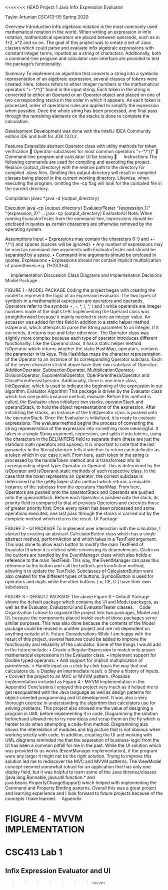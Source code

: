 <<<<<<< HEAD
Project 1
Java Infix Expression Evaluator

Taylor Artunian
CSC413-05
Spring 2020

Overview
Introduction
Infix algebraic notation is the most commonly used mathematical notation in the world. When writing an expression in infix notation, mathematical operators are placed between operands, such as in 1+2, x^2 and so on. The goal of this project was to create a set of Java classes which could parse and evaluate infix algebraic expressions with constant integer terms, inputted as a string of characters. Additionally, both a command-line program and calculator user interface are provided to test the package’s functionality.

Summary
To implement an algorithm that converts a string into a symbolic representation of an algebraic expression, several classes of tokens were created. Here, tokens refers to either integer numbers or the mathematical operators “+-*/^()” found in the input string. Each token in the string is converted to either an Operand or an Operator object and placed on one of two corresponding stacks in the order in which it appears. As each token is processed, order of operations rules are applied to simplify the expression when possible. Once the whole string has been processed, one final pass through the remaining elements on the stacks is done to complete the calculation.

Development
Development was done with the IntelliJ IDEA Community edition IDE and built for JDK 13.0.2.

Features
Extensible abstract Operator class with utility methods for token verification	
Operator subclasses for most common operators “+-*/^()”	
Command-line program and calculator UI for testing	
 
Instructions
The following commands are used for compiling and executing the project. Replace {output_directory} with the relative path to the directory for compiled .class files. Omitting this output directory will result in compiled classes being placed in the current working directory. Likewise, when executing the program, omitting the -cp flag will look for the compiled file in the current directory.

Compilation
javac *.java -d {output_directory}

Execution
java -cp {output_directory} EvaluatorTester “{expression_1}” “{expression_2}” …
java -cp {output_directory} EvaluatorUI
Note: When running EvaluatorTester from the command-line, expressions should be enclosed in quotes as certain characters are otherwise removed by the operating system.

Assumptions
Input
•	Expressions may contain the characters 0-9 and +-*/^() and spaces (spaces will be ignored).
•	Any number of expressions may be used as command-line arguments with EvaluatorTester and should be separated by a space.
•	Command-line arguments should be enclosed in quotes.
Expressions
•	Expressions should not contain implicit multiplication of parentheses e.g. (1+2)(3+4).

 
Implementation Discussion
Class Diagrams and Implemenation Decisions
Model Package
 
FIGURE 1 - MODEL PACKAGE
Coding the project began with creating the model to represent the logic of an expression evaluator. The two types of symbols in a mathematical expression are operators and operands. Operators refer to the symbols +, -, *, /, ^, ( and ) while operands are integer numbers made of the digits 0-9. Implementing the Operand class was straightforward because it mainly needed to store an integer value. An accessor was added for this field in addition to a static helper method isOperand, which attempts to parse the String parameter to an Integer. If it succeeds, it returns true and false otherwise.
The Operator class was slightly more complex because each type of operator introduces different functionality. Like the Operand class, it has a static helper method isOperator which returns whether the static HashMap, operators, contains the parameter in its keys. This HashMap maps the character representation of the Operator to an instance of its corresponding Operator subclass. Each of the seven characters listed above have their own subclass of Operator: AdditionOperator, SubtractionOperator, MultiplicationOperator, DivisionOperator, ExponentialOperator, OpenParenthesisOperator and CloseParenthesisOperator. Additionally, there is one more class, InitOperator, which is used to indicate the beginning of the expression in our algorithm. 
Evaluator Algorithm
This package is driven by the Evaluator class which has one public instance method, evaluate. Before this method is called, the Evaluator class initializes two stacks, operatorStack and operandStack, to hold the object representations of the expression. After initializing the stacks, an instance of the InitOperator class is pushed onto the operatorStack. Once the Evaluator is initialized, it is ready to evaluate expressions.
The evaluate method begins the process of converting the string representation of the expression into something more meaningful. It takes in a single String argument, expression, and splits it into tokens, using the characters in the DELIMITERS field to separate them (these are just the standard math operators and spaces). It is important to note that the last parameter in the StringTokenizer tells it whether to return each delimiter as a token which in our case it will. From here, each token in the string is processed by the handleToken method and is transformed into its corresponding object type: Operator or Operand. This is determined by the isOperator and isOperand static methods of each respective class. In the case that the token represents an Operator, the correct subclass is determined by the getByToken static method which returns a reusable instance of the subclass from the operators HashMap. From here, Operators are pushed onto the operatorStack and Operands are pushed onto the operandStack. Before each Operator is pushed onto the stack, its priority field is compared to that of previous Operators and executes those of greater priority first.
Once every token has been processed and some operations executed, one last pass through the stacks is carried out by the complete method which returns the result.
UI Package
 
FIGURE 2 - UI PACKAGE
To implement user interaction with the calculator, I started by creating an abstract CalculatorButton class which has a single abstract method, performAction and which takes in a TextField argument. This was done to allow each button to modify the main TextField of EvaulatorUI when it is clicked while minimizing its dependencies. Clicks on the buttons are handled by the EventManager class which also holds a reference to the main TextField. This way, the EventManager can pass this reference to the button and call the button’s performAction method, allowing it to update the TextField.
Subclasses of CalculatorButton were also created for the different types of buttons. SymbolButton is used for operators and digits while the other buttons ( =, CE, C ) have their own subclasses.
 
FIGURE 3 - DEFAULT PACKAGE
The above Figure 3 - Default Package shows the default package which contains the UI and Model packages, as well as the Evaluator, EvaluatorUI and EvaluatorTester classes. 
Code Organization
I chose to organize the project into two packages, Model and UI, because the components placed inside each of those packages serve similar purposes. This was also done because the contents of the Model package could be reused in another project and are not dependent on anything outside of it.
Future Considerations
	While I am happy with the result of this project, several features could be added to improve the functionality and reliability of the calculator. Some of the things I would add in the future include:
•	Create a Regular Expression to match only proper mathematical expressions in the Evaluator class.
•	Implement support for Double typed operands. 
•	Add support for implicit multiplication of parenthesis.
•	Handle input on a click by click basis the way that real calculators do.
o	Display an intermediate result.
o	Show a history of inputs.
•	Convert the project to an MVC or MVVM pattern. (Possible implementation included as Figure 4 - MVVM Implementation in the Appendix)
Conclusions
	I enjoyed this project very much as it helped me to get reacquainted with the Java language as well as design patterns for object-oriented programming and UI development. It was also a very thorough exercise in understanding the algorithm that calculators use for solving problems. 
This project also showed me the value of designing a program in UML before implementing it in code. Diagramming the solution beforehand allowed me to try new ideas and scrap them on the fly which is harder to do when attempting a code-first method. Diagramming also shows the interrelation of modules and big picture that is not obvious when working strictly with code. In addition, creating the UI and working with UML diagrams reminded me that the separation of business-logic from the UI has been a common pitfall for me in the past.
While the UI solution which was provided to us works (EventManager implementation), if the program were any larger it might not be the right solution. Trying to improve this solution led me to rediscover the MVC and MVVM patterns. The ViewModel concept seemed somewhat robust for an application that has only one display field, but it was helpful to learn some of the Java libraries/classes (java.lang.Runnable, java.util.function.* and java.beans.PropertyChangeSupport) which helped with implementing the Command and Property Binding patterns.
Overall this was a great project and learning experience and I look forward to future projects because of the concepts I have learned. 
Appendix
 
FIGURE 4 - MVVM IMPLEMENTATION
=======
# CSC413 Lab 1
## Infix Expression Evaluator and UI
>>>>>>> mvvm
